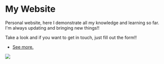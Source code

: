 
# **My Website**
Personal website, here I demonstrate all my knowledge and learning so far. I'm always updating and bringing new things!!

 Take a look and if you want to get in touch, just fill out the form!!
* <a href="https://ingridssilveira.github.io/IngridSouza/">See more.</a>
 
![](my.png)


